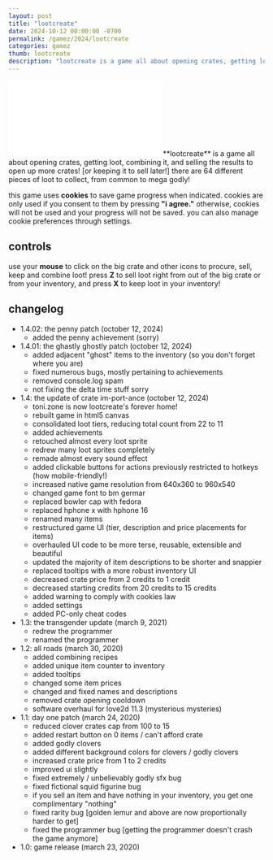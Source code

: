 ```yaml
---
layout: post
title: "lootcreate"
date: 2024-10-12 00:00:00 -0700
permalink: /gamez/2024/lootcreate
categories: gamez
thumb: lootcreate
description: "lootcreate is a game all about opening crates, getting loot, combining it, and selling the results to open up more crates! [or keeping it to sell later!] there are 64 different pieces of loot to collect, from common to mega godly!"
---
```

<iframe frameborder="0" src="/html5/lootcreate/game.html" style="user-select: none;"></iframe>
**lootcreate** is a game all about opening crates, getting loot, combining it, and selling the results to open up more crates! [or keeping it to sell later!] there are 64 different pieces of loot to collect, from common to mega godly!

this game uses **cookies** to save game progress when indicated. cookies are only used if you consent to them by pressing **"i agree."** otherwise, cookies will not be used and your progress will not be saved. you can also manage cookie preferences through settings.

## controls
use your **mouse** to click on the big crate and other icons to procure, sell, keep and combine loot! press **Z** to sell loot right from out of the big crate or from your inventory, and press **X** to keep loot in your inventory!

## changelog
- 1.4.02: the penny patch (october 12, 2024)
    - added the penny achievement (sorry)
- 1.4.01: the ghastly ghostly patch (october 12, 2024)
    - added adjacent "ghost" items to the inventory (so you don't forget where you are)
    - fixed numerous bugs, mostly pertaining to achievements
    - removed console.log spam
    - not fixing the delta time stuff sorry
- 1.4: the update of crate im-port-ance (october 12, 2024)
    - toni.zone is now lootcreate's forever home!
    - rebuilt game in html5 canvas
    - consolidated loot tiers, reducing total count from 22 to 11
    - added achievements
    - retouched almost every loot sprite
    - redrew many loot sprites completely
    - remade almost every sound effect
    - added clickable buttons for actions previously restricted to hotkeys (how mobile-friendly!)
    - increased native game resolution from 640x360 to 960x540
    - changed game font to bm germar
    - replaced bowler cap with fedora
    - replaced hphone x with hphone 16
    - renamed many items
    - restructured game UI (tier, description and price placements for items)
    - overhauled UI code to be more terse, reusable, extensible and beautiful
    - updated the majority of item descriptions to be shorter and snappier
    - replaced tooltips with a more robust inventory UI
    - decreased crate price from 2 credits to 1 credit
    - decreased starting credits from 20 credits to 15 credits
    - added warning to comply with cookies law
    - added settings
    - added PC-only cheat codes
- 1.3: the transgender update (march 9, 2021)
    - redrew the programmer
    - renamed the programmer
- 1.2: all roads (march 30, 2020)
    - added combining recipes
    - added unique item counter to inventory
    - added tooltips
    - changed some item prices
    - changed and fixed names and descriptions
    - removed crate opening cooldown
    - software overhaul for love2d 11.3 (mysterious mysteries)
- 1.1: day one patch (march 24, 2020)
    - reduced clover crates cap from 100 to 15
    - added restart button on 0 items / can't afford crate
    - added godly clovers
    - added different background colors for clovers / godly clovers
    - increased crate price from 1 to 2 credits
    - improved ui slightly
    - fixed extremely / unbelievably godly sfx bug
    - fixed fictional squid figurine bug
    - if you sell an item and have nothing in your inventory, you get one complimentary "nothing"
    - fixed rarity bug [golden lemur and above are now proportionally harder to get]
    - fixed the programmer bug [getting the programmer doesn't crash the game anymore]
- 1.0: game release (march 23, 2020)